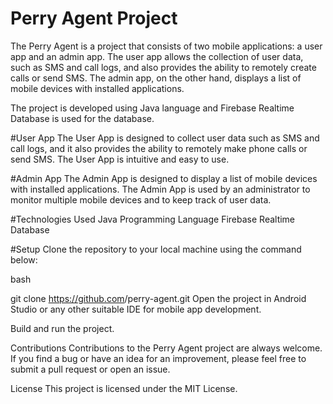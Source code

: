 # Perry Agent Project
The Perry Agent is a project that consists of two mobile applications: a user app and an admin app. The user app allows the collection of user data, such as SMS and call logs, and also provides the ability to remotely create calls or send SMS. The admin app, on the other hand, displays a list of mobile devices with installed applications.

The project is developed using Java language and Firebase Realtime Database is used for the database.

#User App
The User App is designed to collect user data such as SMS and call logs, and it also provides the ability to remotely make phone calls or send SMS. The User App is intuitive and easy to use.

#Admin App
The Admin App is designed to display a list of mobile devices with installed applications. The Admin App is used by an administrator to monitor multiple mobile devices and to keep track of user data.

#Technologies Used
Java Programming Language
Firebase Realtime Database

#Setup
Clone the repository to your local machine using the command below:

bash

git clone https://github.com<username>/perry-agent.git
Open the project in Android Studio or any other suitable IDE for mobile app development.


Build and run the project.

Contributions
Contributions to the Perry Agent project are always welcome. If you find a bug or have an idea for an improvement, please feel free to submit a pull request or open an issue.

License
This project is licensed under the MIT License.
